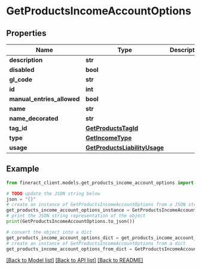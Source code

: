 # GetProductsIncomeAccountOptions


## Properties

Name | Type | Description | Notes
------------ | ------------- | ------------- | -------------
**description** | **str** |  | [optional] 
**disabled** | **bool** |  | [optional] 
**gl_code** | **str** |  | [optional] 
**id** | **int** |  | [optional] 
**manual_entries_allowed** | **bool** |  | [optional] 
**name** | **str** |  | [optional] 
**name_decorated** | **str** |  | [optional] 
**tag_id** | [**GetProductsTagId**](GetProductsTagId.md) |  | [optional] 
**type** | [**GetIncomeType**](GetIncomeType.md) |  | [optional] 
**usage** | [**GetProductsLiabilityUsage**](GetProductsLiabilityUsage.md) |  | [optional] 

## Example

```python
from fineract_client.models.get_products_income_account_options import GetProductsIncomeAccountOptions

# TODO update the JSON string below
json = "{}"
# create an instance of GetProductsIncomeAccountOptions from a JSON string
get_products_income_account_options_instance = GetProductsIncomeAccountOptions.from_json(json)
# print the JSON string representation of the object
print(GetProductsIncomeAccountOptions.to_json())

# convert the object into a dict
get_products_income_account_options_dict = get_products_income_account_options_instance.to_dict()
# create an instance of GetProductsIncomeAccountOptions from a dict
get_products_income_account_options_from_dict = GetProductsIncomeAccountOptions.from_dict(get_products_income_account_options_dict)
```
[[Back to Model list]](../README.md#documentation-for-models) [[Back to API list]](../README.md#documentation-for-api-endpoints) [[Back to README]](../README.md)


